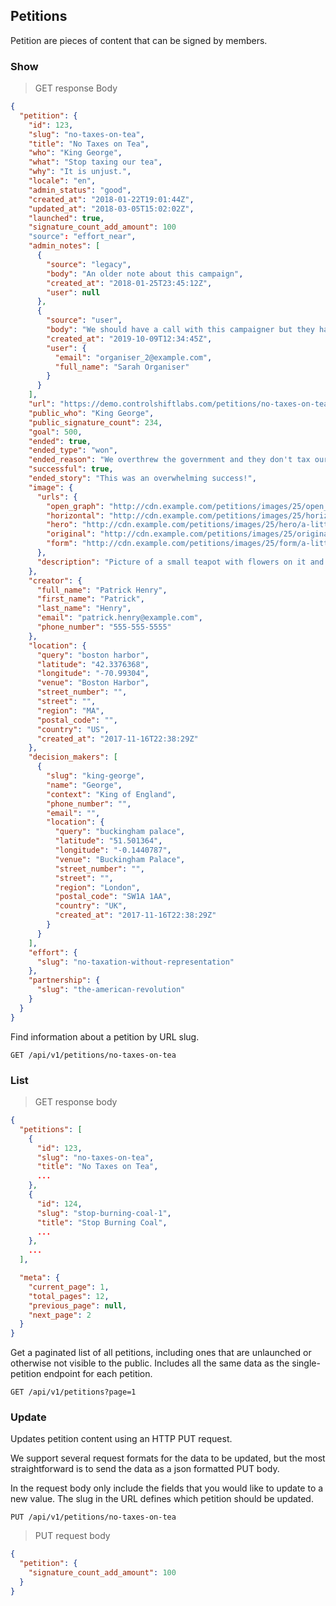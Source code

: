 ## Petitions

Petition are pieces of content that can be signed by members.

### Show

> GET response Body

```json
{
  "petition": {
    "id": 123,
    "slug": "no-taxes-on-tea",
    "title": "No Taxes on Tea",
    "who": "King George",
    "what": "Stop taxing our tea",
    "why": "It is unjust.",
    "locale": "en",
    "admin_status": "good",
    "created_at": "2018-01-22T19:01:44Z",
    "updated_at": "2018-03-05T15:02:02Z",
    "launched": true,
    "signature_count_add_amount": 100
    "source": "effort_near",
    "admin_notes": [
      {
        "source": "legacy",
        "body": "An older note about this campaign",
        "created_at": "2018-01-25T23:45:12Z",
        "user": null
      },
      {
        "source": "user",
        "body": "We should have a call with this campaigner but they have no telephone.",
        "created_at": "2019-10-09T12:34:45Z",
        "user": {
          "email": "organiser_2@example.com",
          "full_name": "Sarah Organiser"
        }
      }
    ],
    "url": "https://demo.controlshiftlabs.com/petitions/no-taxes-on-tea",
    "public_who": "King George",
    "public_signature_count": 234,
    "goal": 500,
    "ended": true,
    "ended_type": "won",
    "ended_reason": "We overthrew the government and they don't tax our tea anymore.",
    "successful": true,
    "ended_story": "This was an overwhelming success!",
    "image": {
      "urls": {
        "open_graph": "http://cdn.example.com/petitions/images/25/open_graph/a-little-teapot.png?1516647704",
        "horizontal": "http://cdn.example.com/petitions/images/25/horizontal/a-little-teapot.png?1516647704",
        "hero": "http://cdn.example.com/petitions/images/25/hero/a-little-teapot.png?1516647704",
        "original": "http://cdn.example.com/petitions/images/25/original/a-little-teapot.png?1516647704",
        "form": "http://cdn.example.com/petitions/images/25/form/a-little-teapot.png?1516647704"
      },
      "description": "Picture of a small teapot with flowers on it and money tucked under the lid"
    },
    "creator": {
      "full_name": "Patrick Henry",
      "first_name": "Patrick",
      "last_name": "Henry",
      "email": "patrick.henry@example.com",
      "phone_number": "555-555-5555"
    },
    "location": {
      "query": "boston harbor",
      "latitude": "42.3376368",
      "longitude": "-70.99304",
      "venue": "Boston Harbor",
      "street_number": "",
      "street": "",
      "region": "MA",
      "postal_code": "",
      "country": "US",
      "created_at": "2017-11-16T22:38:29Z"
    },
    "decision_makers": [
      {
        "slug": "king-george",
        "name": "George",
        "context": "King of England",
        "phone_number": "",
        "email": "",
        "location": {
          "query": "buckingham palace",
          "latitude": "51.501364",
          "longitude": "-0.1440787",
          "venue": "Buckingham Palace",
          "street_number": "",
          "street": "",
          "region": "London",
          "postal_code": "SW1A 1AA",
          "country": "UK",
          "created_at": "2017-11-16T22:38:29Z"
        }
      }
    ],
    "effort": {
      "slug": "no-taxation-without-representation"
    },
    "partnership": {
      "slug": "the-american-revolution"
    }
  }
}
```

Find information about a petition by URL slug.

`GET /api/v1/petitions/no-taxes-on-tea`



### List

> GET response body

```json
{
  "petitions": [
    {
      "id": 123,
      "slug": "no-taxes-on-tea",
      "title": "No Taxes on Tea",
      ...
    },
    {
      "id": 124,
      "slug": "stop-burning-coal-1",
      "title": "Stop Burning Coal",
      ...
    },
    ...
  ],

  "meta": {
    "current_page": 1,
    "total_pages": 12,
    "previous_page": null,
    "next_page": 2
  }
}
```

Get a paginated list of all petitions, including ones that are unlaunched or otherwise not visible to the public. Includes all the same data as the single-petition endpoint for each petition.

`GET /api/v1/petitions?page=1`



### Update

Updates petition content using an HTTP PUT request.

We support several request formats for the data to be updated, but the most straightforward is to send the data as a json formatted PUT body.

In the request body only include the fields that you would like to update to a new value. The slug in the URL defines which petition should be updated.


`PUT /api/v1/petitions/no-taxes-on-tea`

> PUT request body

```json
{
  "petition": {
    "signature_count_add_amount": 100
  }
}
```


